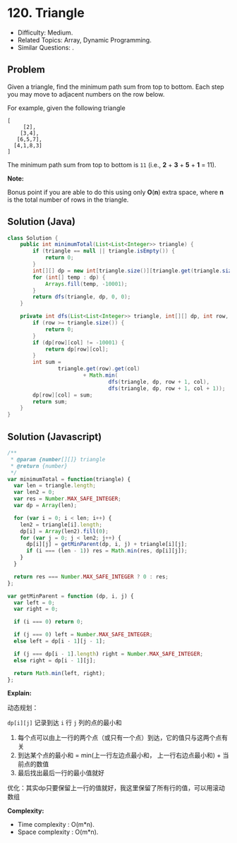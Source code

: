 # 120. Triangle

- Difficulty: Medium.
- Related Topics: Array, Dynamic Programming.
- Similar Questions: .

## Problem

Given a triangle, find the minimum path sum from top to bottom. Each step you may move to adjacent numbers on the row below.

For example, given the following triangle

```
[
     [2],
    [3,4],
   [6,5,7],
  [4,1,8,3]
]
```

The minimum path sum from top to bottom is ```11``` (i.e., **2** + **3** + **5** + **1** = 11).

**Note:**

Bonus point if you are able to do this using only **O**(**n**) extra space, where **n** is the total number of rows in the triangle.

## Solution (Java)
```java
class Solution {
    public int minimumTotal(List<List<Integer>> triangle) {
        if (triangle == null || triangle.isEmpty()) {
            return 0;
        }
        int[][] dp = new int[triangle.size()][triangle.get(triangle.size() - 1).size()];
        for (int[] temp : dp) {
            Arrays.fill(temp, -10001);
        }
        return dfs(triangle, dp, 0, 0);
    }

    private int dfs(List<List<Integer>> triangle, int[][] dp, int row, int col) {
        if (row >= triangle.size()) {
            return 0;
        }
        if (dp[row][col] != -10001) {
            return dp[row][col];
        }
        int sum =
                triangle.get(row).get(col)
                        + Math.min(
                                dfs(triangle, dp, row + 1, col),
                                dfs(triangle, dp, row + 1, col + 1));
        dp[row][col] = sum;
        return sum;
    }
}
```

## Solution (Javascript)

```javascript
/**
 * @param {number[][]} triangle
 * @return {number}
 */
var minimumTotal = function(triangle) {
  var len = triangle.length;
  var len2 = 0;
  var res = Number.MAX_SAFE_INTEGER;
  var dp = Array(len);

  for (var i = 0; i < len; i++) {
    len2 = triangle[i].length;
    dp[i] = Array(len2).fill(0);
    for (var j = 0; j < len2; j++) {
      dp[i][j] = getMinParent(dp, i, j) + triangle[i][j];
      if (i === (len - 1)) res = Math.min(res, dp[i][j]);
    }
  }

  return res === Number.MAX_SAFE_INTEGER ? 0 : res;
};

var getMinParent = function (dp, i, j) {
  var left = 0;
  var right = 0;

  if (i === 0) return 0;

  if (j === 0) left = Number.MAX_SAFE_INTEGER;
  else left = dp[i - 1][j - 1];

  if (j === dp[i - 1].length) right = Number.MAX_SAFE_INTEGER;
  else right = dp[i - 1][j];

  return Math.min(left, right);
};
```

**Explain:**

动态规划：

`dp[i][j]` 记录到达 `i` 行 `j` 列的点的最小和

1. 每个点可以由上一行的两个点（或只有一个点）到达，它的值只与这两个点有关
2. 到达某个点的最小和 = min(上一行左边点最小和， 上一行右边点最小和) + 当前点的数值
3. 最后找出最后一行的最小值就好

优化：其实dp只要保留上一行的值就好，我这里保留了所有行的值，可以用滚动数组

**Complexity:**

* Time complexity : O(m*n).
* Space complexity : O(m*n).
